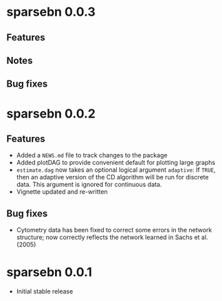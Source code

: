 # sparsebn 0.0.3

## Features

## Notes

## Bug fixes

# sparsebn 0.0.2

## Features
* Added a `NEWS.md` file to track changes to the package
* Added plotDAG to provide convenient default for plotting large graphs
* `estimate.dag` now takes an optional logical argument `adaptive`: If `TRUE`, then an adaptive version of the CD algorithm will be run for discrete data. This argument is ignored for continuous data.
* Vignette updated and re-written

## Bug fixes

* Cytometry data has been fixed to correct some errors in the network structure; now correctly reflects the network learned in Sachs et al. (2005)

# sparsebn 0.0.1

* Initial stable release

